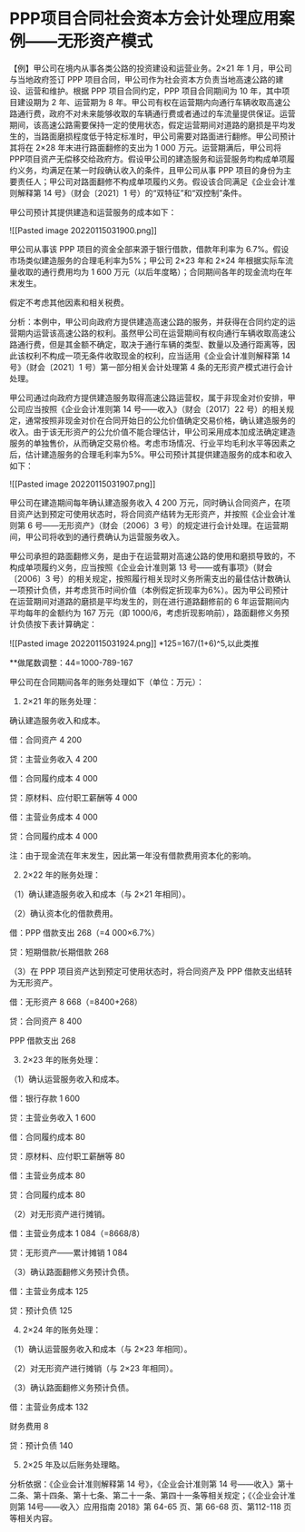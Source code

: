 # PPP项目合同社会资本方会计处理应用案例——无形资产模式 

【例】甲公司在境内从事各类公路的投资建设和运营业务。2×21 年 1 月，甲公司与当地政府签订 PPP 项目合同，甲公司作为社会资本方负责当地高速公路的建设、运营和维护。根据 PPP 项目合同约定，PPP 项目合同期间为 10 年，其中项目建设期为 2 年、运营期为 8 年。甲公司有权在运营期内向通行车辆收取高速公路通行费，政府不对未来能够收取的车辆通行费或者通过的车流量提供保证。运营期间，该高速公路需要保持一定的使用状态，假定运营期间对道路的磨损是平均发生的，当路面磨损程度低于特定标准时，甲公司需要对路面进行翻修。甲公司预计其将在 2×28 年末进行路面翻修的支出为 1 000 万元。运营期满后，甲公司将 PPP项目资产无偿移交给政府方。假设甲公司的建造服务和运营服务均构成单项履约义务，均满足在某一时段确认收入的条件，且甲公司从事 PPP 项目的身份为主要责任人；甲公司对路面翻修不构成单项履约义务。假设该合同满足《企业会计准则解释第 14 号》（财会〔2021〕1 号）的“双特征”和“双控制”条件。

甲公司预计其提供建造和运营服务的成本如下：

 ![[Pasted image 20220115031900.png]]

 甲公司从事该 PPP 项目的资金全部来源于银行借款，借款年利率为 6.7%。假设市场类似建造服务的合理毛利率为5%；甲公司 2×23 年和 2×24 年根据实际车流量收取的通行费用均为 1 600 万元（以后年度略）；合同期间各年的现金流均在年末发生。

假定不考虑其他因素和相关税费。

分析：本例中，甲公司向政府方提供建造高速公路的服务，并获得在合同约定的运营期内运营该高速公路的权利。虽然甲公司在运营期间有权向通行车辆收取高速公路通行费，但是其金额不确定，取决于通行车辆的类型、数量以及通行距离等，因此该权利不构成一项无条件收取现金的权利，应当适用《企业会计准则解释第 14 号》（财会〔2021〕1 号）第一部分相关会计处理第 4 条的无形资产模式进行会计处理。

甲公司通过向政府方提供建造服务取得高速公路运营权，属于非现金对价安排，甲公司应当按照《企业会计准则第 14 号——收入》（财会〔2017〕22 号）的相关规定，通常按照非现金对价在合同开始日的公允价值确定交易价格，确认建造服务的收入。由于该无形资产的公允价值不能合理估计，甲公司采用成本加成法确定建造服务的单独售价，从而确定交易价格。考虑市场情况、行业平均毛利水平等因素之后，估计建造服务的合理毛利率为5%。甲公司预计其提供建造服务的成本和收入如下：

 ![[Pasted image 20220115031907.png]]

甲公司在建造期间每年确认建造服务收入 4 200 万元，同时确认合同资产，在项目资产达到预定可使用状态时，将合同资产结转为无形资产，并按照《企业会计准则第 6 号——无形资产》（财会〔2006〕3 号）的规定进行会计处理。在运营期间，甲公司将收到的通行费确认为运营服务收入。

甲公司承担的路面翻修义务，是由于在运营期对高速公路的使用和磨损导致的，不构成单项履约义务，应当按照《企业会计准则第 13 号——或有事项》（财会〔2006〕3 号）的相关规定，按照履行相关现时义务所需支出的最佳估计数确认一项预计负债，并考虑货币时间价值（本例假定折现率为6%）。因为甲公司预计在运营期间对道路的磨损是平均发生的，则在进行道路翻修前的 6 年运营期间内平均每年的金额约为 167 万元（即 1000/6，考虑折现影响前），路面翻修义务预计负债按下表计算确定：

![[Pasted image 20220115031924.png]]
*125=167/(1+6)^5,以此类推

**做尾数调整：44=1000-789-167

甲公司在合同期间各年的账务处理如下（单位：万元）：

1. 2×21 年的账务处理：

确认建造服务收入和成本。

借：合同资产 4 200

贷：主营业务收入 4 200

借：合同履约成本 4 000

贷：原材料、应付职工薪酬等 4 000

借：主营业务成本 4 000

贷：合同履约成本 4 000

注：由于现金流在年末发生，因此第一年没有借款费用资本化的影响。

2. 2×22 年的账务处理：

（1）确认建造服务收入和成本（与 2×21 年相同）。

（2）确认资本化的借款费用。

借：PPP 借款支出 268（=4 000×6.7%）

贷：短期借款/长期借款 268

（3）在 PPP 项目资产达到预定可使用状态时，将合同资产及 PPP 借款支出结转为无形资产。

借：无形资产 8 668（=8400+268）

贷：合同资产 8 400

PPP 借款支出 268

3. 2×23 年的账务处理：

（1）确认运营服务收入和成本。

借：银行存款 1 600

贷：主营业务收入 1 600

借：合同履约成本 80

贷：原材料、应付职工薪酬等 80

借：主营业务成本 80

贷：合同履约成本 80

（2）对无形资产进行摊销。

借：主营业务成本 1 084（=8668/8）

贷：无形资产——累计摊销 1 084

（3）确认路面翻修义务预计负债。

借：主营业务成本 125

贷：预计负债 125

4. 2×24 年的账务处理：

（1）确认运营服务收入和成本（与 2×23 年相同）。

（2）对无形资产进行摊销（与 2×23 年相同）。

（3）确认路面翻修义务预计负债。

借：主营业务成本 132

财务费用 8

贷：预计负债 140

5. 2×25 年及以后账务处理略。

分析依据：《企业会计准则解释第 14 号》，《企业会计准则第 14 号——收入》第十二条、第十四条、第十七条、第二十一条、第四十一条等相关规定；《〈企业会计准则第 14号——收入〉应用指南 2018》第 64-65 页、第 66-68 页、第112-118 页等相关内容。